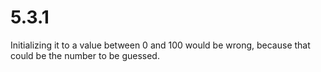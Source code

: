 # 5.3.1

Initializing it to a value between 0 and 100 would be wrong, because that could be the number to be guessed.